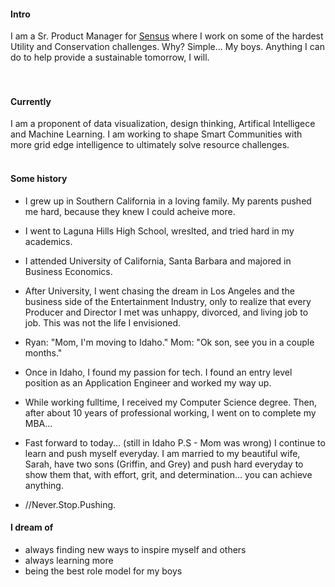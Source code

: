 
#### Intro
I am a Sr. Product Manager for [Sensus](https://blog.sensus.com/author/rchatel/) where I work on some of the hardest Utility and Conservation challenges. Why? Simple... My boys. Anything I can do to help provide a sustainable tomorrow, I will.
<br>
<br><br>
#### Currently
I am a proponent of data visualization, design thinking, Artifical Intelligece and Machine Learning. I am working to shape Smart Communities with more grid edge intelligence to ultimately solve resource challenges.
<br><br>
#### Some history

- I grew up in Southern California in a loving family. My parents pushed me hard, because they knew I could acheive more. 

- I went to Laguna Hills High School, wreslted, and tried hard in my academics. 

- I attended University of California, Santa Barbara and majored in Business Economics. 

- After University, I went chasing the dream in Los Angeles and the business side of the Entertainment Industry, only to realize that every Producer and Director I met was unhappy, divorced, and living job to job. This was not the life I envisioned. 

- Ryan: "Mom, I'm moving to Idaho." Mom: "Ok son, see you in a couple months."

- Once in Idaho, I found my passion for tech. I found an entry level position as an Application Engineer and worked my way up. 

- While working fulltime, I received my Computer Science degree. Then, after about 10 years of professional working, I went on to complete my MBA...

- Fast forward to today... (still in Idaho P.S - Mom was wrong) I continue to learn and push myself everyday. I am married to my beautiful wife, Sarah, have two sons (Griffin, and Grey) and push hard everyday to show them that, with effort, grit, and determination... you can achieve anything. 

- //Never.Stop.Pushing.

#### I dream of

- always finding new ways to inspire myself and others
- always learning more
- being the best role model for my boys
